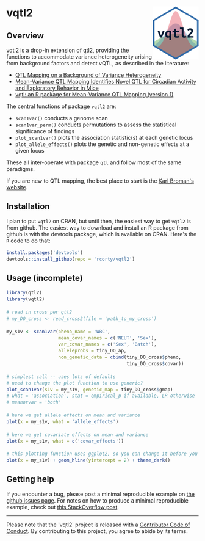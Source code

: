 
<!-- README.md is generated from README.Rmd. Please edit that file -->
vqtl2 <a href='https://rcorty.github.io/vqtl2/'><img src='man/figures/logo.png' align="right" height="139" /></a>
=================================================================================================================

<!-- [![Travis build status](https://travis-ci.org/rcorty/vqtl2.svg?branch=master)](https://travis-ci.org/rcorty/vqtl2) -->
<!-- [![Coverage status](https://codecov.io/gh/rcorty/vqtl2/branch/master/graph/badge.svg)](https://codecov.io/github/rcorty/vqtl2?branch=master) -->
Overview
--------

vqtl2 is a drop-in extension of qtl2, providing the functions to accommodate variance heterogeneity arising from background factors and detect vQTL, as described in the literature:

-   [QTL Mapping on a Background of Variance Heterogeneity](http://www.g3journal.org/content/8/12/3767)
-   [Mean-Variance QTL Mapping Identifies Novel QTL for Circadian Activity and Exploratory Behavior in Mice](http://www.g3journal.org/content/8/12/3783)
-   [vqtl: an R package for Mean-Variance QTL Mapping (version 1)](http://www.g3journal.org/content/8/12/3757)

The central functions of package `vqtl2` are:

-   `scan1var()` conducts a genome scan
-   `scan1var_perm()` conducts permutations to assess the statistical significance of findings
-   `plot_scan1var()` plots the association statistic(s) at each genetic locus
-   `plot_allele_effects()` plots the genetic and non-genetic effects at a given locus

These all inter-operate with package `qtl` and follow most of the same paradigms.

If you are new to QTL mapping, the best place to start is the [Karl Broman's website](https://kbroman.org/).

Installation
------------

I plan to put `vqtl2` on CRAN, but until then, the easiest way to get `vqtl2` is from github. The easiest way to download and install an R package from github is with the devtools package, which is available on CRAN. Here's the `R` code to do that:

``` r
install.packages('devtools')
devtools::install_github(repo = 'rcorty/vqtl2')
```

Usage (incomplete)
------------------

``` r
library(qtl2)
library(vqtl2)

# read in cross per qtl2
# my_DO_cross <- read_cross2(file = 'path_to_my_cross')

my_s1v <- scan1var(pheno_name = 'WBC',
                   mean_covar_names = c('NEUT', 'Sex'),
                   var_covar_names = c('Sex', 'Batch'),
                   alleleprobs = tiny_DO_ap,
                   non_genetic_data = cbind(tiny_DO_cross$pheno,
                                            tiny_DO_cross$covar))

# simplest call -- uses lots of defaults
# need to change the plot function to use generic?
plot_scan1var(s1v = my_s1v, genetic_map = tiny_DO_cross$gmap)
# what = 'association', stat = empirical_p if available, LR otherwise
# meanorvar = 'both'

# here we get allele effects on mean and variance
plot(x = my_s1v, what = 'allele_effects')

# here we get covariate effects on mean and variance
plot(x = my_s1v, what = c('covar_effects'))

# this plotting function uses ggplot2, so you can change it before you "render"
plot(x = my_s1v) + geom_hline(yintercept = 2) + theme_dark()
```

Getting help
------------

If you encounter a bug, please post a minimal reproducible example on [the github issues page](https://github.com/rcorty/vqtl2/issues). For notes on how to produce a minimal reproducible example, check out [this StackOverflow post](https://stackoverflow.com/questions/5963269/how-to-make-a-great-r-reproducible-example?answertab=votes#tab-top).

------------------------------------------------------------------------

Please note that the 'vqtl2' project is released with a [Contributor Code of Conduct](CODE_OF_CONDUCT.md). By contributing to this project, you agree to abide by its terms.
